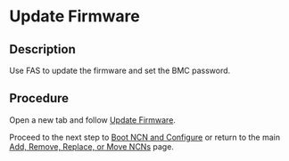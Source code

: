 # Update Firmware

## Description

Use FAS to update the firmware and set the BMC password.

## Procedure

Open a new tab and follow [Update Firmware](../../firmware/Update_Firmware_with_FAS.md).

Proceed to the next step to [Boot NCN and Configure](Boot_NCN.md) or return to the main [Add, Remove, Replace, or Move NCNs](../Add_Remove_Replace_NCNs.md) page.

